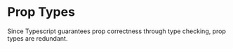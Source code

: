 # Prop Types

Since Typescript guarantees prop correctness through type checking, prop types are redundant.
